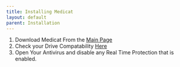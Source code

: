 ```yaml
---
title: Installing Medicat
layout: default
parent: Installation
---
```


1. Download Medicat From the [Main Page](https://medicatusb.com)
2. Check your Drive Compatability [Here](/docs/installation/supported-drives)
3. Open Your Antivirus and disable any Real Time Protection that is enabled.